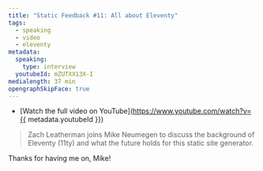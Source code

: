 ```yaml
---
title: "Static Feedback #11: All about Eleventy"
tags:
  - speaking
  - video
  - eleventy
metadata:
  speaking:
    type: interview
  youtubeId: mZUTXX13X-I
medialength: 37 min
opengraphSkipFace: true
---
```

<div class="fullwidth"><youtube-lite-player @slug="{{ metadata.youtubeId }}" @label="{{ title }}"></youtube-lite-player></div>

* [Watch the full video on YouTube](https://www.youtube.com/watch?v={{ metadata.youtubeId }})

> Zach Leatherman joins Mike Neumegen to discuss the background of Eleventy (11ty) and what the future holds for this static site generator.

Thanks for having me on, Mike!